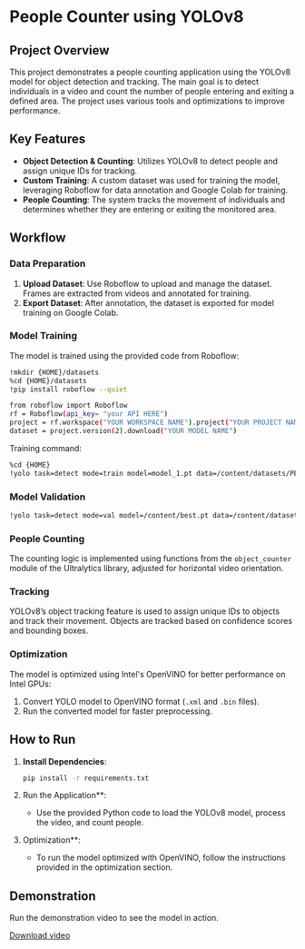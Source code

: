 
# People Counter using YOLOv8

## Project Overview

This project demonstrates a people counting application using the YOLOv8 model for object detection and tracking. The main goal is to detect individuals in a video and count the number of people entering and exiting a defined area. The project uses various tools and optimizations to improve performance.



## Key Features
- **Object Detection & Counting**: Utilizes YOLOv8 to detect people and assign unique IDs for tracking.
- **Custom Training**: A custom dataset was used for training the model, leveraging Roboflow for data annotation and Google Colab for training.
- **People Counting**: The system tracks the movement of individuals and determines whether they are entering or exiting the monitored area.

## Workflow

### Data Preparation
1. **Upload Dataset**: Use Roboflow to upload and manage the dataset. Frames are extracted from videos and annotated for training.
2. **Export Dataset**: After annotation, the dataset is exported for model training on Google Colab.

### Model Training
The model is trained using the provided code from Roboflow:
```bash
!mkdir {HOME}/datasets
%cd {HOME}/datasets
!pip install roboflow --quiet

from roboflow import Roboflow
rf = Roboflow(api_key= "your API HERE")
project = rf.workspace("YOUR WORKSPACE NAME").project("YOUR PROJECT NAME")
dataset = project.version(2).download("YOUR MODEL NAME")
```

Training command:
```bash
%cd {HOME}
!yolo task=detect mode=train model=model_1.pt data=/content/datasets/PEOPLE-COUNTER-2/data.yaml epochs=25 imgsz=800 plots=True
```

### Model Validation
```bash
!yolo task=detect mode=val model=/content/best.pt data=/content/datasets/PEOPLE-COUNTER-2/data.yaml
```

### People Counting
The counting logic is implemented using functions from the `object_counter` module of the Ultralytics library, adjusted for horizontal video orientation.

### Tracking
YOLOv8’s object tracking feature is used to assign unique IDs to objects and track their movement. Objects are tracked based on confidence scores and bounding boxes.

### Optimization
The model is optimized using Intel's OpenVINO for better performance on Intel GPUs:
1. Convert YOLO model to OpenVINO format (`.xml` and `.bin` files).
2. Run the converted model for faster preprocessing.

## How to Run

1. **Install Dependencies**:
    ```bash
    pip install -r requirements.txt
    ```

2. Run the Application**:
    - Use the provided Python code to load the YOLOv8 model, process the video, and count people.

3. Optimization**:
    - To run the model optimized with OpenVINO, follow the instructions provided in the optimization section.

## Demonstration
Run the demonstration video to see the model in action.

[Download video](RESULTS.mp4)

